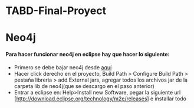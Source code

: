 # TABD-Final-Proyect


# Neo4j

#### Para hacer funcionar neo4j en eclipse hay que hacer lo siguiente:

* Primero se debe bajar neo4j desde [aquí](http://neo4j.com/download/)
* Hacer click derecho en el proyecto, Build Path > Configure Build Path > pestaña libreria > add External jars, agregar todos los archivos jar de la carpeta lib de neo4j(que se descargo en el paso anterior)
* Entrar a eclipse en: Help>Install new Software, pegar la siguiente url [http://download.eclipse.org/technology/m2e/releases] e installar todo
